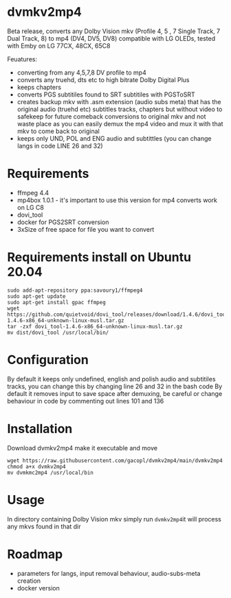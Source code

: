 # dvmkv2mp4

Beta release, converts any Dolby Vision mkv (Profile 4, 5 , 7 Single Track, 7 Dual Track, 8) to mp4 (DV4, DV5, DV8) compatible with LG OLEDs, tested with Emby on LG 77CX, 48CX, 65C8

Feuatures:
- converting from any 4,5,7,8 DV profile to mp4
- converts any truehd, dts etc to high bitrate Dolby Digital Plus
- keeps chapters
- converts PGS subtitiles found to SRT subtitiles with PGSToSRT
- creates backup mkv with .asm extension (audio subs meta) that has the original audio (truehd etc) subtitles tracks, chapters but without video to safekeep for future comeback conversions to original mkv and not waste place as you can easily demux the mp4 video and mux it with that mkv to come back to original
- keeps only UND, POL and ENG audio and subtittles (you can change langs in code LINE 26 and 32)

# Requirements
- ffmpeg 4.4
- mp4box 1.0.1 - it's important to use this version for mp4 converts work on LG C8
- dovi_tool
- docker for PGS2SRT conversion
- 3xSize of free space for file you want to convert

# Requirements install on Ubuntu 20.04
```
sudo add-apt-repository ppa:savoury1/ffmpeg4
sudo apt-get update
sudo apt-get install gpac ffmpeg 
wget https://github.com/quietvoid/dovi_tool/releases/download/1.4.6/dovi_tool-1.4.6-x86_64-unknown-linux-musl.tar.gz
tar -zxf dovi_tool-1.4.6-x86_64-unknown-linux-musl.tar.gz
mv dist/dovi_tool /usr/local/bin/
```

# Configuration
By default it keeps only undefined, english and polish audio and subtitiles tracks, you can change this by changing line 26 and 32 in the bash code
By default it removes input to save space after demuxing, be careful or change behaviour in code by commenting out lines 101 and 136

# Installation
Download dvmkv2mp4 make it executable and move
```
wget https://raw.githubusercontent.com/gacopl/dvmkv2mp4/main/dvmkv2mp4
chmod a+x dvmkv2mp4
mv dvmkmc2mp4 /usr/local/bin
```
# Usage
In directory containing Dolby Vision mkv simply run `dvmkv2mp4`it will process any mkvs found in that dir

# Roadmap
- parameters for langs, input removal behaviour, audio-subs-meta creation
- docker version
